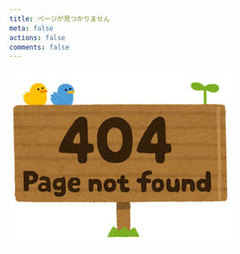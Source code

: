 ```yaml
---
title: ページが見つかりません
meta: false
actions: false
comments: false
---
```

![404 NOT FOUND](assets/images/404.png)
